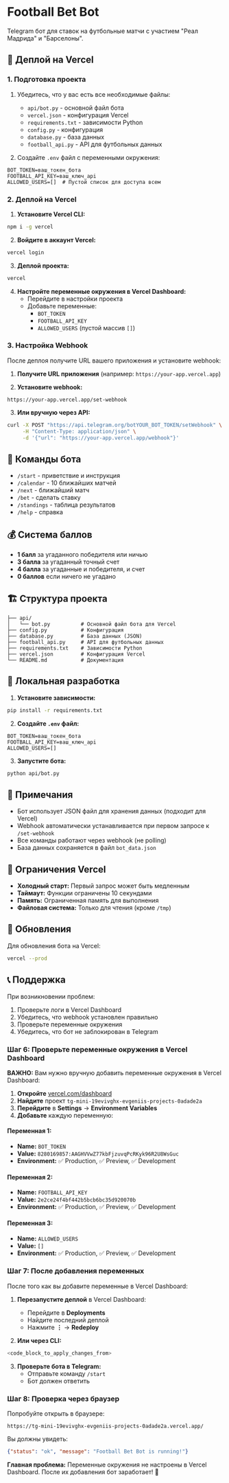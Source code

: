 # Football Bet Bot

Telegram бот для ставок на футбольные матчи с участием "Реал Мадрида" и "Барселоны".

## 🚀 Деплой на Vercel

### 1. Подготовка проекта

1. Убедитесь, что у вас есть все необходимые файлы:
   - `api/bot.py` - основной файл бота
   - `vercel.json` - конфигурация Vercel
   - `requirements.txt` - зависимости Python
   - `config.py` - конфигурация
   - `database.py` - база данных
   - `football_api.py` - API для футбольных данных

2. Создайте `.env` файл с переменными окружения:
```env
BOT_TOKEN=ваш_токен_бота
FOOTBALL_API_KEY=ваш_ключ_api
ALLOWED_USERS=[]  # Пустой список для доступа всем
```

### 2. Деплой на Vercel

1. **Установите Vercel CLI:**
```bash
npm i -g vercel
```

2. **Войдите в аккаунт Vercel:**
```bash
vercel login
```

3. **Деплой проекта:**
```bash
vercel
```

4. **Настройте переменные окружения в Vercel Dashboard:**
   - Перейдите в настройки проекта
   - Добавьте переменные:
     - `BOT_TOKEN`
     - `FOOTBALL_API_KEY`
     - `ALLOWED_USERS` (пустой массив `[]`)

### 3. Настройка Webhook

После деплоя получите URL вашего приложения и установите webhook:

1. **Получите URL приложения** (например: `https://your-app.vercel.app`)

2. **Установите webhook:**
```
https://your-app.vercel.app/set-webhook
```

3. **Или вручную через API:**
```bash
curl -X POST "https://api.telegram.org/botYOUR_BOT_TOKEN/setWebhook" \
     -H "Content-Type: application/json" \
     -d '{"url": "https://your-app.vercel.app/webhook"}'
```

## 🎯 Команды бота

- `/start` - приветствие и инструкция
- `/calendar` - 10 ближайших матчей
- `/next` - ближайший матч
- `/bet` - сделать ставку
- `/standings` - таблица результатов
- `/help` - справка

## 💰 Система баллов

- **1 балл** за угаданного победителя или ничью
- **3 балла** за угаданный точный счет
- **4 балла** за угаданные и победителя, и счет
- **0 баллов** если ничего не угадано

## 🏗️ Структура проекта

```
├── api/
│   └── bot.py          # Основной файл бота для Vercel
├── config.py           # Конфигурация
├── database.py         # База данных (JSON)
├── football_api.py     # API для футбольных данных
├── requirements.txt    # Зависимости Python
├── vercel.json         # Конфигурация Vercel
└── README.md           # Документация
```

## 🔧 Локальная разработка

1. **Установите зависимости:**
```bash
pip install -r requirements.txt
```

2. **Создайте `.env` файл:**
```env
BOT_TOKEN=ваш_токен_бота
FOOTBALL_API_KEY=ваш_ключ_api
ALLOWED_USERS=[]
```

3. **Запустите бота:**
```bash
python api/bot.py
```

## 📝 Примечания

- Бот использует JSON файл для хранения данных (подходит для Vercel)
- Webhook автоматически устанавливается при первом запросе к `/set-webhook`
- Все команды работают через webhook (не polling)
- База данных сохраняется в файл `bot_data.json`

## 🚨 Ограничения Vercel

- **Холодный старт:** Первый запрос может быть медленным
- **Таймаут:** Функции ограничены 10 секундами
- **Память:** Ограниченная память для выполнения
- **Файловая система:** Только для чтения (кроме `/tmp`)

## 🔄 Обновления

Для обновления бота на Vercel:
```bash
vercel --prod
```

## 📞 Поддержка

При возникновении проблем:
1. Проверьте логи в Vercel Dashboard
2. Убедитесь, что webhook установлен правильно
3. Проверьте переменные окружения
4. Убедитесь, что бот не заблокирован в Telegram 

### **Шаг 6: Проверьте переменные окружения в Vercel Dashboard**

**ВАЖНО:** Вам нужно вручную добавить переменные окружения в Vercel Dashboard:

1. **Откройте** [vercel.com/dashboard](https://vercel.com/dashboard)
2. **Найдите** проект `tg-mini-19evivghx-evgeniis-projects-0adade2a`
3. **Перейдите** в **Settings** → **Environment Variables**
4. **Добавьте** каждую переменную:

#### **Переменная 1:**
- **Name:** `BOT_TOKEN`
- **Value:** `8280169857:AAGHVVwZ77kbFjzuvqPcRKyk96R2U8WsGuc`
- **Environment:** ✅ Production, ✅ Preview, ✅ Development

#### **Переменная 2:**
- **Name:** `FOOTBALL_API_KEY`
- **Value:** `2e2ce24f4bf442b5bcb6bc35d920070b`
- **Environment:** ✅ Production, ✅ Preview, ✅ Development

#### **Переменная 3:**
- **Name:** `ALLOWED_USERS`
- **Value:** `[]`
- **Environment:** ✅ Production, ✅ Preview, ✅ Development

### **Шаг 7: После добавления переменных**

После того как вы добавите переменные в Vercel Dashboard:

1. **Перезапустите деплой** в Vercel Dashboard:
   - Перейдите в **Deployments**
   - Найдите последний деплой
   - Нажмите **⋮** → **Redeploy**

2. **Или через CLI:**
```bash
<code_block_to_apply_changes_from>
```

3. **Проверьте бота в Telegram:**
   - Отправьте команду `/start`
   - Бот должен ответить

### **Шаг 8: Проверка через браузер**

Попробуйте открыть в браузере:
```
https://tg-mini-19evivghx-evgeniis-projects-0adade2a.vercel.app/
```

Вы должны увидеть:
```json
{"status": "ok", "message": "Football Bet Bot is running!"}
```

**Главная проблема:** Переменные окружения не настроены в Vercel Dashboard. После их добавления бот заработает! 🚀 
